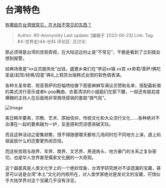 # 台湾特色
[有哪些在台湾很常见，在大陆不常见的东西？](https://www.zhihu.com/question/267010001/answer/3085753610)

> Author: #0-Anonymity
> Last update: [编辑于 2023-06-23]
> Link:
> Tag: #4-世界史/4A-社科
> 评论区:
> 泛讨论:

那必须得是台湾的宫观奇观，在大陆这边何止是“不常见”，干脆是看到了立刻就会想到报警。

经典场景是“xx议员服务处”出钱，盛邀乡亲们在“恭迎xx镇 xx宫 xx帝君/菩萨/佛陀 圣诞/起驾/绕境/回銮”典礼上观赏台版韩式女团的软色情表演。

各种关圣帝君、观音菩萨的巨幅喷绘像下密密麻麻写满议员赞助名单，搭配最新潮的美式流行音乐或者k-pop舞曲，衣着清凉的小姐姐们在那下腰，一般还有尴尬度爆棚的主持人在后面用非常商场营销的套路“搞气氛”。

![Image](https://picx.zhimg.com/50/v2-8017b966dcc047149cfb06462966aaa6_720w.jpg?source=1940ef5c)

美日韩华要素，宗教、艺术、原始信仰，传统文化和大众流行文化……各种绝对不会凑在一起的要素融为一炉，反差感和荒谬感突破天际。

而且这种活动之密集频繁，恨不得随便哪天都有几场同时在不同地方上演，遇上妈祖诞辰什么的还要更热闹百倍。

而这些宫观与政界、军界、商界、文艺界、黑道角头、地方豪门的关系之复杂密切，也是华人世界甚至儒家文化圈的一大奇观。

这个画面真是人类文化学上的一个绝妙现象，台湾学研究绝对不该遗漏的宝藏，甚至可以说是台湾“本土”文化的内核所在，对人类学家绝对是发论文的宝藏，可惜似乎大陆学界对这个宝藏几乎没有涉足。
